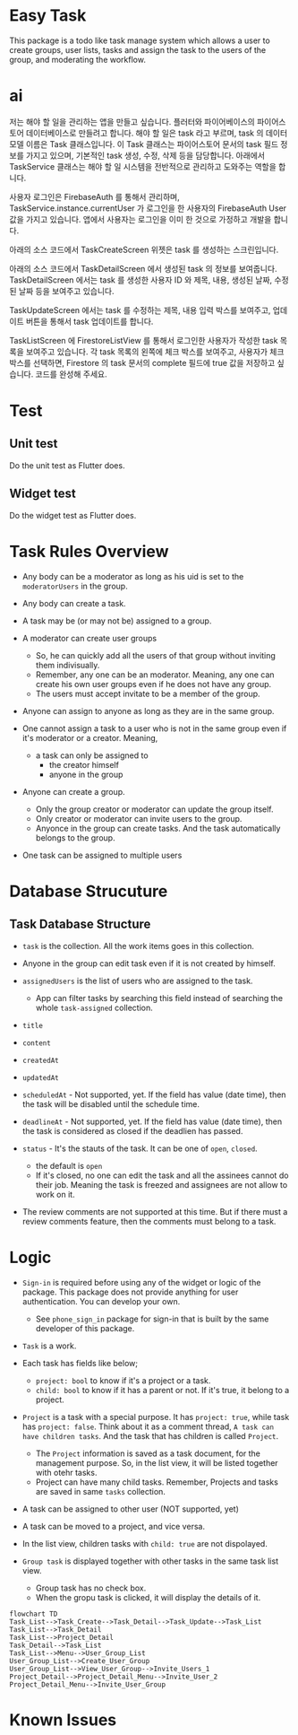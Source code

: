 # Easy Task

This package is a todo like task manage system which allows a user to create groups, user lists, tasks and assign the task to the users of the group, and moderating the workflow.


# ai

저는 해야 할 일을 관리하는 앱을 만들고 싶습니다. 플러터와 파이어베이스의 파이어스토어 데이터베이스로 만들려고 합니다.
해야 할 일은 task 라고 부르며, task 의 데이터 모델 이름은 Task 클래스입니다. 이 Task 클래스는 파이어스토어 문서의 task 필드 정보를 가지고 있으며, 기본적인 task 생성, 수정, 삭제 등을 담당합니다.
아래에서 TaskService 클래스는 해야 할 일 시스템을 전반적으로 관리하고 도와주는 역할을 합니다.

사용자 로그인은 FirebaseAuth 를 통해서 관리하며, TaskService.instance.currentUser 가 로그인을 한 사용자의 FirebaseAuth User 값을 가지고 있습니다. 앱에서 사용자는 로그인을 이미 한 것으로 가정하고 개발을 합니다.

아래의 소스 코드에서 TaskCreateScreen 위젯은 task 를 생성하는 스크린입니다.

아래의 소스 코드에서 TaskDetailScreen 에서 생성된 task 의 정보를 보여줍니다. TaskDetailScreen 에서는 task 를 생성한 사용자 ID 와  제목, 내용, 생성된 날짜, 수정된 날짜 등을 보여주고 있습니다.

TaskUpdateScreen 에서는 task 를 수정하는 제목, 내용 입력 박스를 보여주고, 업데이트 버튼을 통해서 task 업데이트를 합니다.


TaskListScreen 에 FirestoreListView 를 통해서 로그인한 사용자가 작성한 task 목록을 보여주고 있습니다. 각 task 목록의 왼쪽에 체크 박스를 보여주고, 사용자가 체크 박스를 선택하면, Firestore 의 task 문서의 complete 필드에 true 값을 저장하고 싶습니다. 코드를 완성해 주세요.








# Test

## Unit test

Do the unit test as Flutter does.

## Widget test

Do the widget test as Flutter does.



# Task Rules Overview

- Any body can be a moderator as long as his uid is set to the `moderatorUsers` in the group.
- Any body can create a task.
- A task may be (or may not be) assigned to a group.
- A moderator can create user groups
  - So, he can quickly add all the users of that group without inviting them indivisually.
  - Remember, any one can be an moderator. Meaning, any one can create his own user groups even if he does not have any group.
  - The users must accept invitate to be a member of the group.

- Anyone can assign to anyone as long as they are in the same group.

- One cannot assign a task to a user who is not in the same group even if it's moderator or a creator. Meaning,
  - a task can only be assigned to
    - the creator himself
    - anyone in the group

- Anyone can create a group.
  - Only the group creator or moderator can update the group itself.
  - Only creator or moderator can invite users to the group.
  - Anyonce in the group can create tasks. And the task automatically belongs to the group.


- One task can be assigned to multiple users




# Database Strucuture


## Task Database Structure

- `task` is the collection. All the work items goes in this collection.


- Anyone in the group can edit task even if it is not created by himself.

- `assignedUsers` is the list of users who are assigned to the task.
  - App can filter tasks by searching this field instead of searching the whole `task-assigned` collection.

- `title`
- `content`
- `createdAt`
- `updatedAt`
- `scheduledAt` - Not supported, yet. If the field has value (date time), then the task will be disabled until the schedule time.
- `deadlineAt` - Not supported, yet. If the field has value (date time), then the task is considered as closed if the deadlien has passed.
- `status` - It's the stauts of the task. It can be one of `open`, `closed`.
  - the default is `open`
  - If it's closed, no one can edit the task and all the assinees cannot do their job. Meaning the task is freezed and assignees are not allow to work on it.


- The review comments are not supported at this time. But if there must a review comments feature, then the comments must belong to a task.




# Logic

- `Sign-in` is required before using any of the widget or logic of the package. This package does not provide anything for user authentication. You can develop your own.
  - See `phone_sign_in` package for sign-in that is built by the same developer of this package.


- `Task` is a work.

- Each task has fields like below;
  - `project: bool` to know if it's a project or a task.
  - `child: bool` to know if it has a parent or not. If it's true, it belong to a project.

- `Project` is a task with a special purpose. It has `project: true`, while task has `project: false`. Think about it as a comment thread, `A task can have children tasks`. And the task that has children is called `Project`.
  - The `Project` information is saved as a task document, for the management purpose. So, in the list view, it will be listed together with otehr tasks.
  - Project can have many child tasks. Remember, Projects and tasks are saved in same `tasks` collection.

- A task can be assigned to other user (NOT supported, yet)

- A task can be moved to a project, and vice versa.

- In the list view, children tasks with `child: true` are not dispolayed.

- `Group task` is displayed together with other tasks in the same task list view.
  - Group task has no check box.
  - When the gropu task is clicked, it will display the details of it.


```mermaid
flowchart TD
Task_List-->Task_Create-->Task_Detail-->Task_Update-->Task_List
Task_List-->Task_Detail
Task_List-->Project_Detail
Task_Detail-->Task_List
Task_List-->Menu-->User_Group_List
User_Group_List-->Create_User_Group
User_Group_List-->View_User_Group-->Invite_Users_1
Project_Detail-->Project_Detail_Menu-->Invite_User_2
Project_Detail_Menu-->Invite_User_Group
```











# Known Issues

